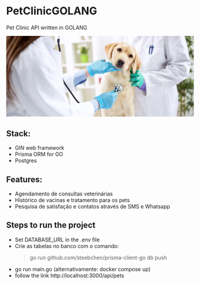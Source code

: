 # PetClinicGOLANG
Pet Clinic API written in GOLANG

![screenshot](assets/banner.png)

## Stack:
- GIN web framework
- Prisma ORM for GO
- Postgres


## Features:
- Agendamento de consultas veterinárias
- Histórico de vacinas e tratamento para os pets
- Pesquisa de satisfação e contatos através de SMS e Whatsapp

## Steps to run the project
- Set DATABASE_URL in the .env file
- Crie as tabelas no banco com o comando:
    > go run github.com/steebchen/prisma-client-go db push
- go run main.go   (alternativamente:  docker compose up)
- follow the link http://localhost:3000/api/pets
